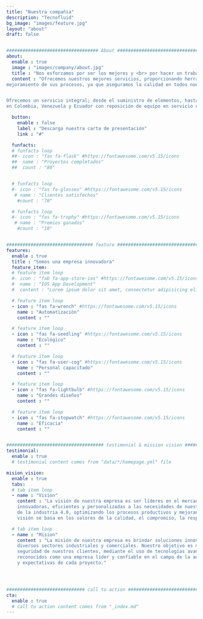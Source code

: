 ```yaml
---
title: "Nuestra compañia"
description: "Tecnofluid"
bg_image: "images/feature.jpg"
layout: "about"
draft: false


################################## About #####################################
about:
  enable : true
  image : "images/company/about.jpg"
  title : "Nos esforzamos por ser los mejores y <br> por hacer un trabajo de alta calidad."
  content : "Ofrecemos nuestros mejores servicios, proporcionando herramientas necesarias para el 
mejoramiento de sus procesos, ya que aseguramos la calidad en todos nuestros productos.


Ofrecemos un servicio integral; desde el suministro de elementos, hasta el desarrollo de proyectos de automatización 
en Colombia, Venezuela y Ecuador con reposición de equipo en servicio de mantenimiento neumático."

  button:
    enable : false
    label : "Descarga nuestra carta de presentación"
    link : "#"

  funfacts:
  # funfacts loop
  ##- icon : "fas fa-flask" #https://fontawesome.com/v5.15/icons
  ##  name : "Proyectos completados"
  ##  count : "80"


  # funfacts loop
  #- icon : "fas fa-glasses" #https://fontawesome.com/v5.15/icons
   # name : "Clientes satisfechos"
    #count : "70"

  # funfacts loop
  #- icon : "fas fa-trophy" #https://fontawesome.com/v5.15/icons
   # name : "Premios ganados"
    #count : "10"


################################ feature #####################################
features:
  enable : true
  title : "Somos una empresa innovadora"
  feature_item:
  # feature item loop
  #- icon : "fab fa-app-store-ios" #https://fontawesome.com/v5.15/icons
  #  name : "IOS App Development"
  #  content : "Lorem ipsum dolor sit amet, consectetur adipisicing elit, sed do eiusmod tempor incididunt ut"

  # feature item loop
  - icon : "fas fa-wrench" #https://fontawesome.com/v5.15/icons
    name : "Automatización"
    content : ""

  # feature item loop
  - icon : "fas fa-seedling" #https://fontawesome.com/v5.15/icons
    name : "Ecológico"
    content : ""

  # feature item loop
  - icon : "fas fa-user-cog" #https://fontawesome.com/v5.15/icons
    name : "Personal capacitado"
    content : ""

  # feature item loop
  - icon : "fas fa-lightbulb" #https://fontawesome.com/v5.15/icons
    name : "Grandes diseños"
    content : ""

  # feature item loop
  - icon : "fas fa-stopwatch" #https://fontawesome.com/v5.15/icons
    name : "Eficacia"
    content : ""


#################################### testimonial & mission vision #######################################
testimonial:
  enable : true
  # testimonial content comes from "data/*/homepage.yml" file

mision_vision:
  enable : true
  tabs:
  # tab item loop
  - name : "Vision"
    content : "La visión de nuestra empresa es ser líderes en el mercado de la automatización, ofreciendo soluciones
    innovadoras, eficientes y personalizadas a las necesidades de nuestros clientes. Queremos contribuir al desarrollo 
    de la industria 4.0, optimizando los procesos productivos y mejorando la competitividad de las empresas. Nuestra 
    visión se basa en los valores de la calidad, el compromiso, la responsabilidad y la excelencia."

  # tab item loop
  - name : "Mision"
    content : "La misión de nuestra empresa es brindar soluciones innovadoras y eficientes de automatización para 
    diversos sectores industriales y comerciales. Nuestro objetivo es mejorar la productividad, la calidad y la 
    seguridad de nuestros clientes, mediante el uso de tecnologías avanzadas y personal calificado. Queremos ser
    reconocidos como una empresa líder y confiable en el campo de la automatización, que se adapta a las necesidades 
    y expectativas de cada proyecto."




############################# call to action #################################
cta:
  enable : true
  # call to action content comes from "_index.md"
---
```

